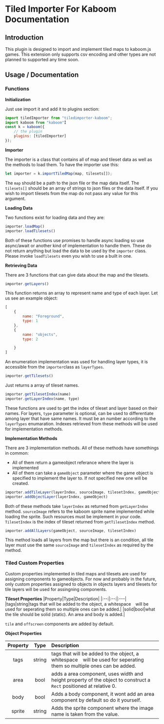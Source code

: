# Tiled Importer For Kaboom Documentation

## Introduction

This plugin is designed to import and implement tiled maps to kaboom.js games. This extension only supports csv encoding and other types are not planned to supported any time soon.

## Usage / Documentation

### Functions

**Initialization**

Just use import it and add it to plugins section:

``` js
import tiledImporter from "tiledimporter-kaboom";
import kaboom from "kaboom"İ
const k = kaboom({
    // the plugin
    plugins: [tiledImporter]
});
```
**Importer**

The importer is a class that contains all of map and tileset data as well as the methods to load them. To have the importer use this:
```js
let importer = k.importTiledMap(map, tilesets[]);
```
The `map` should be a path to the json file or the map data itself.
The `tilesets[]` should be an array of strings to json files or the data itself. If you wish to import tilesets from the map do not pass any value for this argument.

**Loading Data**

Two functions exist for loading data and they are:
```js
importer.loadMap()
importer.loadTilesets()
```
Both of these functions use promises to handle async loading so use async/await or another kind of implementation to handle them. These do not return anything but load the data to be used by the `importer` class. Please invoke `loadTilesets` even you wish to use a built in one.

**Retrieving Data**

There are 3 functions that can give data about the map and the tilesets.
```js
importer.getLayers()
```
This function returns an array to represent name and type of each layer. Let us see an example object:
```js
[
    {
        name: "Foreground",
        type: 1
    },
    {
        name: "objects",
        type: 2

    }
]
```
An enumeration implementation was used for handling layer types, it is accessible from the `importer`class as `layerTypes`.

```js
importer.getTilesets()
```
Just returns a array of tileset names.

```js
importer.getTilesetIndex(name)
importer.getLayerIndex(name, type)
```
These functions are used to get the index of tileset and layer based on their names. For layers, `type` parameter is optional, can be used to differentiate among layer that have same names. It must be an number according to the `layerTypes` enumaration. Indexes retrieved from these methods will be used for implementation methods.

**Implementation Methods**

There are 3 implementation methods.
All of these methods have somethings in common:
* All of them return a gameobject referance where the layer is implemented
* All of them can take a `gameObject` parameter where the game object is specified to implement the layer to. If not specified new one will be created.

``` js
importer.addTileLayer(layerIndex, sourceImage, tilesetIndex, gameObject)
importer.addObjectLayer(layerIndex, gameObject)
```
Both of these methods take `layerIndex` as returned from `getLayerIndex` method.
`sourceImage` refers to the kaboom sprite name implemented while loading the sprite. Such resources must be implement in your code. `TilesetIndex` is the index of tileset returned from `getTilesetIndex` method.

```js
importer.addAllLayers(gameObject, sourceImage, tilesetIndex)
```
This method loads all layers from the map but there is an condition, all tile layer must use the same `sourceImage` and `tilesetIndex` as required by the method.

### Tiled Custom Properties

Custom properties implemented in tiled maps and tilesets are used for assigning components to gameobjects. For now and probably in the future, only custom properties assigned to objects in objects layers and tilesets for tile layers will be used for assingning components.

**Tileset Properties**
|Property|Type|Description|
|:--:|:--:|:---|
|tags|string|tags that will be added to the object, a whitespace ` ` will be used for seperating them so multiple ones can be added.|
|solid|bool|what the tile should be solid (static). An area and body is added.|

`tile` and `offscreen` components are added by default.

**Object Properties**

|Property|Type|Description|
|:--:|:--:|:---|
|tags|string|tags that will be added to the object, a whitespace ` ` will be used for seperating them so multiple ones can be added.|
|area|bool|adds a area component, uses width and height property of the object to construct a `Rect` positioned at relative 0.|
|body|bool|Adds a body component, it wont add an area component by default so do it yourself.|
|sprite|string|Adds the sprite component where the image name is taken from the value.|

